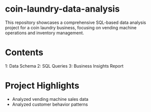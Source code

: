# coin-laundry-data-analysis

This repository showcases a comprehensive SQL-based data analysis project for a coin laundry business, focusing on vending machine operations and inventory management.

# Contents

1: Data Schema
2: SQL Queries
3: Business Insights Report

# Project Highlights

- Analyzed vending machine sales data
- Analyzed customer behavior patterns

